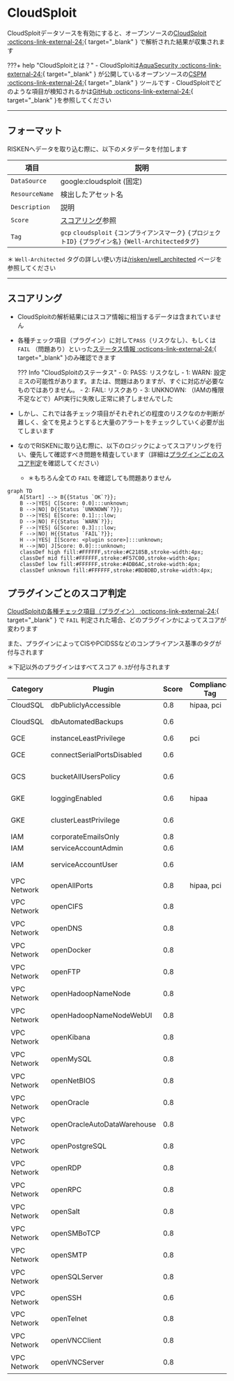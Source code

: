 # CloudSploit


CloudSploitデータソースを有効にすると、オープンソースの[CloudSploit :octicons-link-external-24:](https://github.com/aquasecurity/cloudsploit){ target="_blank" } で解析された結果が収集されます

???+ help "CloudSploitとは？"
    - CloudSploitは[AquaSecurity :octicons-link-external-24:](https://www.aquasec.com/){ target="_blank" } が公開しているオープンソースの[CSPM :octicons-link-external-24:](https://www.checkpoint.com/cyber-hub/cloud-security/what-is-cspm-cloud-security-posture-management/){ target="_blank" } ツールです
    - CloudSploitでどのような項目が検知されるかは[GitHub :octicons-link-external-24:](https://github.com/aquasecurity/cloudsploit/tree/master/plugins/google){ target="_blank" }を参照してください

---

## フォーマット

RISKENへデータを取り込む際に、以下のメタデータを付加します

| 項目            | 説明                                                       |
| -------------- | --------------------------------------------------------- |
| `DataSource`   | google:cloudsploit (固定)                                  |
| `ResourceName` | 検出したアセット名                                           |
| `Description`  | 説明                                                       |
| `Score`        | [スコアリング](/google/cloudsploit/#_2)参照                   |
| `Tag`          | `gcp` `cloudsploit` `{コンプライアンスマーク}` `{プロジェクトID}` `{プラグイン名}` `{Well-Architectedタグ}` |

＊ `Well-Architected` タグの詳しい使い方は[/risken/well_architected](/risken/well_architected/) ページを参照してください

---

## スコアリング

- CloudSploitの解析結果にはスコア情報に相当するデータは含まれていません
- 各種チェック項目（プラグイン）に対して`PASS`（リスクなし）、もしくは `FAIL` （問題あり）といった[ステータス情報 :octicons-link-external-24:](https://github.com/aquasecurity/cloudsploit/blob/master/docs/writing-plugins.md#result-codes){ target="_blank" }のみ確認できます

    ??? Info "CloudSploitのステータス"
        - 0: PASS: リスクなし
        - 1: WARN: 設定ミスの可能性があります。または、問題はありますが、すぐに対応が必要なものではありません。
        - 2: FAIL: リスクあり
        - 3: UNKNOWN: （IAMの権限不足などで）API実行に失敗し正常に終了しませんでした

- しかし、これでは各チェック項目がそれぞれどの程度のリスクなのか判断が難しく、全てを見ようとすると大量のアラートをチェックしていく必要が出てしまいます
- なのでRISKENに取り込む際に、以下のロジックによってスコアリングを行い、優先して確認すべき問題を精査しています（詳細は[プラグインごとのスコア判定](/google/cloudsploit/#_3)を確認してください）
    - ＊もちろん全ての `FAIL` を確認しても問題ありません

```mermaid
graph TD
    A[Start] --> B{{Status `OK`?}};
    B -->|YES| C[Score: 0.0]:::unknown;
    B -->|NO| D{{Status `UNKNOWN`?}};
    D -->|YES| E[Score: 0.1]:::low;
    D -->|NO| F{{Status `WARN`?}};
    F -->|YES| G[Score: 0.3]:::low;
    F -->|NO| H{{Status `FAIL`?}};
    H -->|YES| I[Score: <plugin score>]:::unknown;
    H -->|NO| J[Score: 0.0]:::unknown;
    classDef high fill:#FFFFFF,stroke:#C2185B,stroke-width:4px;
    classDef mid fill:#FFFFFF,stroke:#F57C00,stroke-width:4px;
    classDef low fill:#FFFFFF,stroke:#4DB6AC,stroke-width:4px;
    classDef unknown fill:#FFFFFF,stroke:#BDBDBD,stroke-width:4px;
```

## プラグインごとのスコア判定

[CloudSploitの各種チェック項目（プラグイン） :octicons-link-external-24:](https://github.com/aquasecurity/cloudsploit/tree/master/plugins/google){ target="_blank" } で `FAIL` 判定された場合、どのプラグインかによってスコアが変わります

また、プラグインによってCISやPCIDSSなどのコンプライアンス基準のタグが付与されます

＊下記以外のプラグインはすべてスコア `0.3`が付与されます

|Category|Plugin|Score|Compliance Tag|memo|
|---|---|---|---|---|
|CloudSQL|dbPubliclyAccessible|0.8|hipaa, pci||
|CloudSQL|dbAutomatedBackups|0.6||2021/11/01更新|
|GCE|instanceLeastPrivilege|0.6|pci||
|GCE|connectSerialPortsDisabled|0.6||2021/11/01更新|
|GCS|bucketAllUsersPolicy|0.6||2021/08/04更新|
|GKE|loggingEnabled|0.6|hipaa|2021/06/17更新|
|GKE|clusterLeastPrivilege|0.6||2021/11/01更新|
|IAM|corporateEmailsOnly|0.8|||
|IAM|serviceAccountAdmin|0.6|||
|IAM|serviceAccountUser|0.6||2021/06/17更新|
|VPC Network|openAllPorts|0.8|hipaa, pci||
|VPC Network|openCIFS|0.8||2021/06/17更新|
|VPC Network|openDNS|0.8||2021/06/17更新|
|VPC Network|openDocker|0.8||2021/06/17更新|
|VPC Network|openFTP|0.8||2021/06/17更新|
|VPC Network|openHadoopNameNode|0.8||2021/06/17更新|
|VPC Network|openHadoopNameNodeWebUI|0.8||2021/06/17更新|
|VPC Network|openKibana|0.8||2021/06/17更新|
|VPC Network|openMySQL|0.8||2021/06/17更新|
|VPC Network|openNetBIOS|0.8||2021/06/17更新|
|VPC Network|openOracle|0.8||2021/06/17更新|
|VPC Network|openOracleAutoDataWarehouse|0.8||2021/06/17更新|
|VPC Network|openPostgreSQL|0.8||2021/06/17更新|
|VPC Network|openRDP|0.8||2021/06/17更新|
|VPC Network|openRPC|0.8||2021/06/17更新|
|VPC Network|openSalt|0.8||2021/06/17更新|
|VPC Network|openSMBoTCP|0.8||2021/06/17更新|
|VPC Network|openSMTP|0.8||2021/06/17更新|
|VPC Network|openSQLServer|0.8||2021/06/17更新|
|VPC Network|openSSH|0.6|||
|VPC Network|openTelnet|0.8||2021/06/17更新|
|VPC Network|openVNCClient|0.8||2021/06/17更新|
|VPC Network|openVNCServer|0.8||2021/06/17更新|

